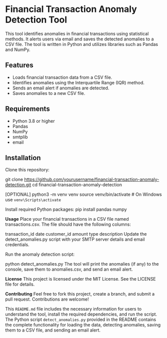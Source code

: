 # Financial Transaction Anomaly Detection Tool

This tool identifies anomalies in financial transactions using statistical methods. It alerts users via email and saves the detected anomalies to a CSV file. The tool is written in Python and utilizes libraries such as Pandas and NumPy.

## Features

- Loads financial transaction data from a CSV file.
- Identifies anomalies using the Interquartile Range (IQR) method.
- Sends an email alert if anomalies are detected.
- Saves anomalies to a new CSV file.

## Requirements

- Python 3.8 or higher
- Pandas
- NumPy
- smtplib
- email

## Installation

Clone this repository:

git clone https://github.com/yourusername/financial-transaction-anomaly-detection.git
cd financial-transaction-anomaly-detection

[OPTIONAL]
python3 -m venv venv
source venv/bin/activate  # On Windows use `venv\Scripts\activate`

Install required Python packages:
pip install pandas numpy

**Usage**
Place your financial transactions in a CSV file named transactions.csv. The file should have the following columns:

transaction_id
date
customer_id
amount
type
description
Update the detect_anomalies.py script with your SMTP server details and email credentials.

Run the anomaly detection script:

python detect_anomalies.py
The tool will print the anomalies (if any) to the console, save them to anomalies.csv, and send an email alert.

**License**
This project is licensed under the MIT License. See the LICENSE file for details.

**Contributing**
Feel free to fork this project, create a branch, and submit a pull request. Contributions are welcome!


This `README.md` file includes the necessary information for users to understand the tool, install the required dependencies, and run the script. The Python script `detect_anomalies.py` provided in the README contains the complete functionality for loading the data, detecting anomalies, saving them to a CSV file, and sending an email alert.

